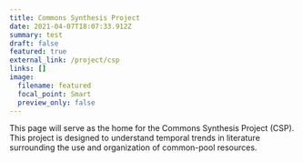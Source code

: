 ```yaml
---
title: Commons Synthesis Project
date: 2021-04-07T18:07:33.912Z
summary: test
draft: false
featured: true
external_link: /project/csp
links: []
image:
  filename: featured
  focal_point: Smart
  preview_only: false
---
```

This page will serve as the home for the Commons Synthesis Project (CSP). This project is designed to understand temporal trends in literature surrounding the use and organization of common-pool resources.
